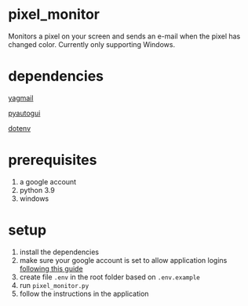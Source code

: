 # pixel_monitor

Monitors a pixel on your screen and sends an e-mail when the pixel has changed color.
Currently only supporting Windows.

# dependencies

[yagmail](https://pypi.org/project/yagmail/)

[pyautogui](https://pyautogui.readthedocs.io/en/latest)

[dotenv](https://pypi.org/project/python-dotenv/)

# prerequisites

1. a google account
2. python 3.9
3. windows

# setup

1. install the dependencies
2. make sure your google account is set to allow application logins [following this guide](https://support.google.com/accounts/answer/185833)
3. create file `.env` in the root folder based on `.env.example`
4. run `pixel_monitor.py`
5. follow the instructions in the application
